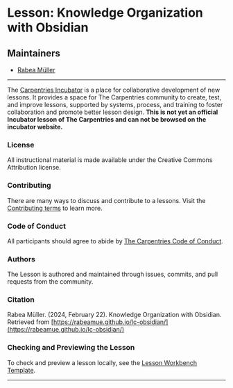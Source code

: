 # Lesson: Knowledge Organization with Obsidian

## Maintainers
- [Rabea Müller](https://github.com/RabeaMue)

---

The [Carpentries Incubator](https://carpentries-incubator.org/) is a place for collaborative development of new lessons. It provides a space for The Carpentries community to create, test, and improve lessons, supported by systems, process, and training to foster collaboration and promote better lesson design. **This is not yet an official Incubator lesson of The Carpentries and can not be browsed on the incubator website.**

### License
All instructional material is made available under the Creative Commons Attribution license.

### Contributing
There are many ways to discuss and contribute to a lessons. Visit the [Contributing terms](https://github.com/RabeaMue/lc-obsidian/blob/main/CONTRIBUTING.md) to learn more.

### Code of Conduct
All participants should agree to abide by [The Carpentries Code of Conduct](https://docs.carpentries.org/topic_folders/policies/code-of-conduct.html).

### Authors
The Lesson is authored and maintained through issues, commits, and pull requests from the community.

### Citation
Rabea Müller. (2024, February 22). Knowledge Organization with Obsidian. Retrieved from [https://rabeamue.github.io/lc-obsidian/](https://rabeamue.github.io/lc-obsidian/)

### Checking and Previewing the Lesson
To check and preview a lesson locally, see the [Lesson Workbench Template](https://github.com/carpentries/workbench-template-md).

---
